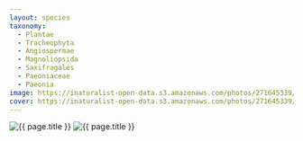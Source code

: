 ```yaml
---
layout: species
taxonomy:
  - Plantae 
  - Tracheophyta
  - Angiospermae
  - Magnoliopsida
  - Saxifragales
  - Paeoniaceae
  - Paeonia
image: https://inaturalist-open-data.s3.amazonaws.com/photos/271645339/large.jpeg
cover: https://inaturalist-open-data.s3.amazonaws.com/photos/271645339/large.jpeg
---
```


<div class="image-container">
    <div class="image-wrapper">
<img alt="{{ page.title }}" src="https://inaturalist-open-data.s3.amazonaws.com/photos/271645339/large.jpeg">
<img alt="{{ page.title }}" src="https://inaturalist-open-data.s3.amazonaws.com/photos/887112/large.jpg">
</div>
</div>